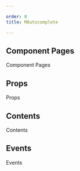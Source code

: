 ```yaml
---

order: 0
title: MAutocomplete

---
```

 
## Component Pages
 
Component Pages
 
## Props
 
Props
 
## Contents
 
Contents
 
## Events
 
Events
 
